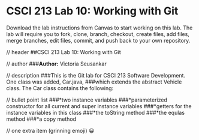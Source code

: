 # CSCI 213 Lab 10: Working with Git
Download the lab instructions from Canvas to start working on this lab. The lab will require you to fork, clone, branch, checkout, create files, add files, merge branches, edit files, commit, and push back to your own repository.


 // header
 ##CSCI 213 Lab 10: Working with Git
 
 // author
 ###**Author:** Victoria Seusankar
 
 // description 
 ###This is the Git lab for CSCI 213 Software Development. One class was added, Car.java,
 ###which extends the abstract Vehicle class. The Car class contains the following:
 
 // bullet point list
 ###*two instance variables
 ###*parameterized constructor for all current and super instance variables
 ###*getters for the instance variables in this class
 ###*the toString method
 ###*the equlas method
 ###*a copy method
 
 // one extra item (grinning emoji)
 :grinning: 
 
 
 
 